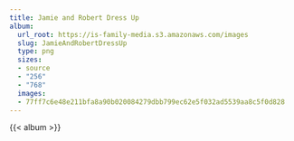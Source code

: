 ```yaml
---
title: Jamie and Robert Dress Up
album:
  url_root: https://is-family-media.s3.amazonaws.com/images
  slug: JamieAndRobertDressUp
  type: png
  sizes:
  - source
  - "256"
  - "768"
  images:
  - 77ff7c6e48e211bfa8a90b020084279dbb799ec62e5f032ad5539aa8c5f0d828
---
```

{{< album >}}
